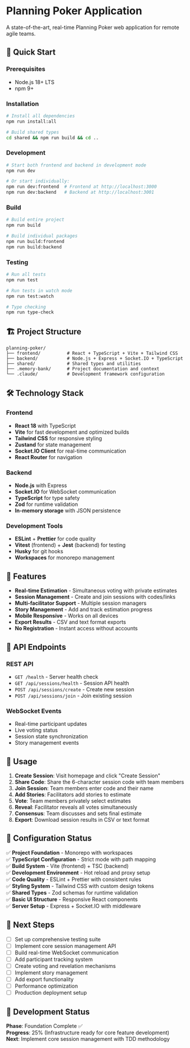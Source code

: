 # Planning Poker Application

A state-of-the-art, real-time Planning Poker web application for remote agile teams.

## 🚀 Quick Start

### Prerequisites
- Node.js 18+ LTS
- npm 9+

### Installation
```bash
# Install all dependencies
npm run install:all

# Build shared types
cd shared && npm run build && cd ..
```

### Development
```bash
# Start both frontend and backend in development mode
npm run dev

# Or start individually:
npm run dev:frontend  # Frontend at http://localhost:3000
npm run dev:backend   # Backend at http://localhost:3001
```

### Build
```bash
# Build entire project
npm run build

# Build individual packages
npm run build:frontend
npm run build:backend
```

### Testing
```bash
# Run all tests
npm run test

# Run tests in watch mode
npm run test:watch

# Type checking
npm run type-check
```

## 🏗️ Project Structure

```
planning-poker/
├── frontend/          # React + TypeScript + Vite + Tailwind CSS
├── backend/           # Node.js + Express + Socket.IO + TypeScript
├── shared/            # Shared types and utilities
├── .memory-bank/      # Project documentation and context
└── .claude/           # Development framework configuration
```

## 🛠️ Technology Stack

### Frontend
- **React 18** with TypeScript
- **Vite** for fast development and optimized builds
- **Tailwind CSS** for responsive styling
- **Zustand** for state management
- **Socket.IO Client** for real-time communication
- **React Router** for navigation

### Backend
- **Node.js** with Express
- **Socket.IO** for WebSocket communication
- **TypeScript** for type safety
- **Zod** for runtime validation
- **In-memory storage** with JSON persistence

### Development Tools
- **ESLint** + **Prettier** for code quality
- **Vitest** (frontend) + **Jest** (backend) for testing
- **Husky** for git hooks
- **Workspaces** for monorepo management

## 🎯 Features

- **Real-time Estimation** - Simultaneous voting with private estimates
- **Session Management** - Create and join sessions with codes/links
- **Multi-facilitator Support** - Multiple session managers
- **Story Management** - Add and track estimation progress
- **Mobile Responsive** - Works on all devices
- **Export Results** - CSV and text format exports
- **No Registration** - Instant access without accounts

## 🚦 API Endpoints

### REST API
- `GET /health` - Server health check
- `GET /api/sessions/health` - Session API health
- `POST /api/sessions/create` - Create new session
- `POST /api/sessions/join` - Join existing session

### WebSocket Events
- Real-time participant updates
- Live voting status
- Session state synchronization
- Story management events

## 📱 Usage

1. **Create Session**: Visit homepage and click "Create Session"
2. **Share Code**: Share the 6-character session code with team members
3. **Join Session**: Team members enter code and their name
4. **Add Stories**: Facilitators add stories to estimate
5. **Vote**: Team members privately select estimates
6. **Reveal**: Facilitator reveals all votes simultaneously
7. **Consensus**: Team discusses and sets final estimate
8. **Export**: Download session results in CSV or text format

## 🔧 Configuration Status

✅ **Project Foundation** - Monorepo with workspaces  
✅ **TypeScript Configuration** - Strict mode with path mapping  
✅ **Build System** - Vite (frontend) + TSC (backend)  
✅ **Development Environment** - Hot reload and proxy setup  
✅ **Code Quality** - ESLint + Prettier with consistent rules  
✅ **Styling System** - Tailwind CSS with custom design tokens  
✅ **Shared Types** - Zod schemas for runtime validation  
✅ **Basic UI Structure** - Responsive React components  
✅ **Server Setup** - Express + Socket.IO with middleware  

## 🧪 Next Steps

- [ ] Set up comprehensive testing suite
- [ ] Implement core session management API
- [ ] Build real-time WebSocket communication
- [ ] Add participant tracking system
- [ ] Create voting and revelation mechanisms
- [ ] Implement story management
- [ ] Add export functionality
- [ ] Performance optimization
- [ ] Production deployment setup

## 🏁 Development Status

**Phase**: Foundation Complete ✅  
**Progress**: 25% (Infrastructure ready for core feature development)  
**Next**: Implement core session management with TDD methodology